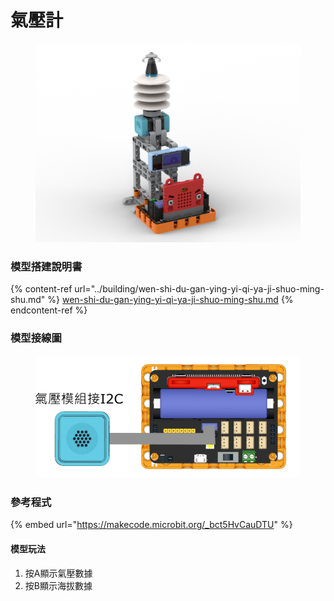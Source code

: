 # 氣壓計

<figure><img src="../../../.gitbook/assets/barometer_robotbit.png" alt=""><figcaption></figcaption></figure>

### 模型搭建說明書

{% content-ref url="../building/wen-shi-du-gan-ying-yi-qi-ya-ji-shuo-ming-shu.md" %}
[wen-shi-du-gan-ying-yi-qi-ya-ji-shuo-ming-shu.md](../building/wen-shi-du-gan-ying-yi-qi-ya-ji-shuo-ming-shu.md)
{% endcontent-ref %}

### 模型接線圖

<figure><img src="../../../.gitbook/assets/barometer_wiring_robotbit.png" alt=""><figcaption></figcaption></figure>

### 參考程式

{% embed url="https://makecode.microbit.org/_bct5HvCauDTU" %}

#### 模型玩法

1. 按A顯示氣壓數據
2. 按B顯示海拔數據

